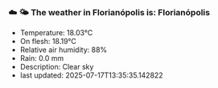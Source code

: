### ☁️ 🌤️  The weather in Florianópolis is: Florianópolis

- Temperature: 18.03°C
- On flesh: 18.19°C
- Relative air humidity: 88%
- Rain: 0.0 mm
- Description: Clear sky
- last updated: 2025-07-17T13:35:35.142822
